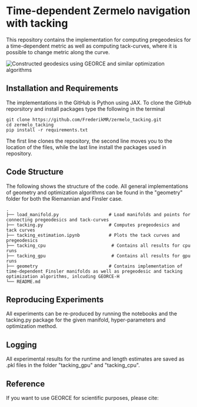 # Time-dependent Zermelo navigation with tacking
This repository contains the implementation for computing pregeodesics for a time-dependent metric as well as computing tack-curves, where it is possible to change metric along the curve.

![Constructed geodesics using GEORCE and similar optimization algorithms](https://github.com/user-attachments/assets/ef87ce54-e80f-4fed-965a-1eb338c146d0)

## Installation and Requirements

The implementations in the GitHub is Python using JAX. To clone the GitHub reporsitory and install packages type the following in the terminal

```
git clone https://github.com/FrederikMR/zermelo_tacking.git
cd zermelo_tacking
pip install -r requirements.txt
```

The first line clones the repository, the second line moves you to the location of the files, while the last line install the packages used in repository.

## Code Structure

The following shows the structure of the code. All general implementations of geometry and optimization algorithms can be found in the "geometry" folder for both the Riemannian and Finsler case.

    .
    ├── load_manifold.py                   # Load manifolds and points for connecting pregeodesics and tack-curves
    ├── tacking.py                         # Computes pregeodesics and tack curves
    ├── tacking_estimation.ipynb           # Plots the tack curves and pregeodesics
    ├── tacking_cpu                         # Contains all results for cpu runs
    ├── tacking_gpu                         # Contains all results for gpu runs
    ├── geometry                           # Contains implementation of time-dependent Finsler manifolds as well as pregeodesic and tacking optimization algorithms, inlcuding GEORCE-H
    └── README.md

## Reproducing Experiments

All experiments can be re-produced by running the notebooks and the tacking.py package for the given manifold, hyper-parameters and optimization method.

## Logging

All experimental results for the runtime and length estimates are saved as .pkl files in the folder "tacking_gpu" and "tacking_cpu".

## Reference

If you want to use GEORCE for scientific purposes, please cite:




